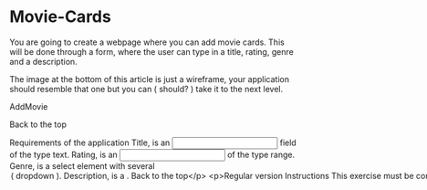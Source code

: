 # Movie-Cards


You are going to create a webpage where you can add movie cards. This will be done through a form, where the user can type in a title, rating, genre and a description.

The image at the bottom of this article is just a wireframe, your application should resemble that one but you can ( should? ) take it to the next level.

AddMovie


Back to the top

Requirements of the application
Title, is an <input> field of the type text.
Rating, is an <input> of the type range.
Genre, is a select element with several <option> ( dropdown ).
Description, is a <textarea>.
Back to the top

Regular version
Instructions
This exercise must be completed with React and Vite.
Create a component for <AddMovie> with JSX that includes the input fields and buttons from the first image.

I <AddMovie>, connect the fields to variabels and do a console.log() on these when you click "Add".

Put all these variabels in an object and log it to the console.

Create a component, <MovieCard> that has JSX like the second image.

In <MovieCard>, add props and connect them to the different parts of the JSX.

Render one <MovieCard>, that takes one movie object from <AddMovie> as props, under the <AddMovie> component when you click "Add".

Add every movie object, that is created, to an array and render a <MovieCard> for every movie object with a map-function. Put them under the <AddMovie> component.

Create another component, <MovieList> that renders out a list of <MovieCard>. It should take a prop that contains the array of movie object. Use this component instead of the individual <MovieCard>.

When you click on a <MovieCard> it should be deleted from the array. React will handle the rerendering of the DOM.
